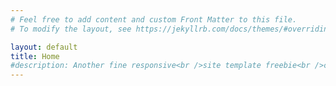 ```yaml
---
# Feel free to add content and custom Front Matter to this file.
# To modify the layout, see https://jekyllrb.com/docs/themes/#overriding-theme-defaults

layout: default
title: Home
#description: Another fine responsive<br />site template freebie<br />crafted by <a href="http://html5up.net">HTML5 UP</a>.
---
```

